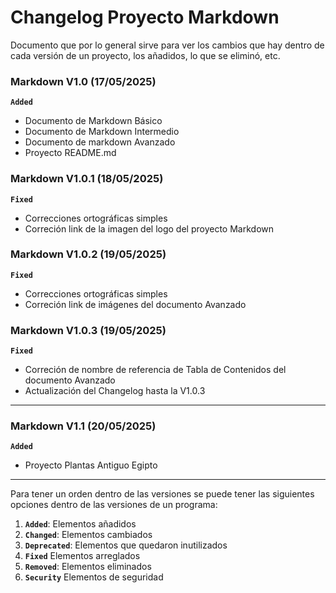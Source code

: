 # Changelog Proyecto Markdown

Documento que por lo general sirve para ver los cambios que hay dentro de cada versión de un proyecto, los añadidos, lo que se eliminó, etc.

### Markdown V1.0 (17/05/2025)

**`Added`**

* Documento de Markdown Básico
* Documento de Markdown Intermedio
* Documento de markdown Avanzado
* Proyecto README.md

### Markdown V1.0.1 (18/05/2025)

**`Fixed`**

* Correcciones ortográficas simples
* Correción link de la imagen del logo del proyecto Markdown

### Markdown V1.0.2 (19/05/2025)

**`Fixed`**

* Correcciones ortográficas simples
* Correción link de imágenes del documento Avanzado

### Markdown V1.0.3 (19/05/2025)

**`Fixed`**

* Correción de nombre de referencia de Tabla de Contenidos del documento Avanzado
* Actualización del Changelog hasta la V1.0.3

___

### Markdown V1.1 (20/05/2025)

**`Added`**

* Proyecto Plantas Antiguo Egipto

___

Para tener un orden dentro de las versiones se puede tener las siguientes opciones dentro de las versiones de un programa:

1. **`Added`**: Elementos añadidos
2. **`Changed`**: Elementos cambiados
3. **`Deprecated`**: Elementos que quedaron inutilizados
4. **`Fixed`** Elementos arreglados
5. **`Removed`**: Elementos eliminados
6. **`Security`** Elementos de seguridad